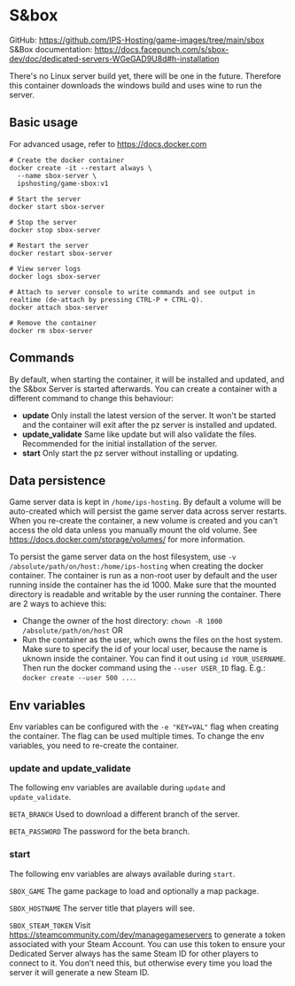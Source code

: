 # S&box

GitHub: https://github.com/IPS-Hosting/game-images/tree/main/sbox
S&Box documentation: https://docs.facepunch.com/s/sbox-dev/doc/dedicated-servers-WGeGAD9U8d#h-installation

There's no Linux server build yet, there will be one in the future.
Therefore this container downloads the windows build and uses wine to run the server.

## Basic usage

For advanced usage, refer to https://docs.docker.com

```shell
# Create the docker container
docker create -it --restart always \
  --name sbox-server \
  ipshosting/game-sbox:v1

# Start the server
docker start sbox-server

# Stop the server
docker stop sbox-server

# Restart the server
docker restart sbox-server

# View server logs
docker logs sbox-server

# Attach to server console to write commands and see output in realtime (de-attach by pressing CTRL-P + CTRL-Q).
docker attach sbox-server

# Remove the container
docker rm sbox-server
```

## Commands

By default, when starting the container, it will be installed and updated, and the S&box Server is started afterwards.
You can create a container with a different command to change this behaviour:

- **update** Only install the latest version of the server. It won't be started and the container will exit after the pz server is installed and updated.
- **update_validate** Same like update but will also validate the files. Recommended for the initial installation of the server.
- **start** Only start the pz server without installing or updating.

## Data persistence

Game server data is kept in `/home/ips-hosting`.
By default a volume will be auto-created which will persist the game server data across server restarts.
When you re-create the container, a new volume is created and you can't access the old data unless you manually mount the old volume.
See https://docs.docker.com/storage/volumes/ for more information.

To persist the game server data on the host filesystem, use `-v /absolute/path/on/host:/home/ips-hosting` when creating the docker container.
The container is run as a non-root user by default and the user running inside the container has the id 1000. Make sure that the mounted directory is readable and writable by the user running the container. There are 2 ways to achieve this:

- Change the owner of the host directory: `chown -R 1000 /absolute/path/on/host` OR
- Run the container as the user, which owns the files on the host system. Make sure to specify the id of your local user, because the name is uknown inside the container. You can find it out using `id YOUR_USERNAME`. Then run the docker command using the `--user USER_ID` flag. E.g.: `docker create --user 500 ...`.

## Env variables

Env variables can be configured with the `-e "KEY=VAL"` flag when creating the container. The flag can be used multiple times.
To change the env variables, you need to re-create the container.

### update and update_validate

The following env variables are available during `update` and `update_validate`.

`BETA_BRANCH` Used to download a different branch of the server.

`BETA_PASSWORD` The password for the beta branch.

### start

The following env variables are always available during `start`.

`SBOX_GAME` The game package to load and optionally a map package.

`SBOX_HOSTNAME` The server title that players will see.

`SBOX_STEAM_TOKEN` Visit https://steamcommunity.com/dev/managegameservers to generate a token associated with your Steam Account. You can use this token to ensure your Dedicated Server always has the same Steam ID for other players to connect to it. You don’t need this, but otherwise every time you load the server it will generate a new Steam ID.
